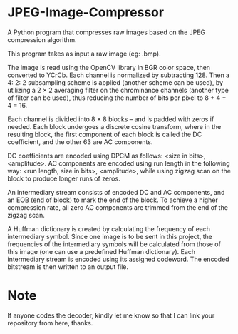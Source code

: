 # JPEG-Image-Compressor
A Python program that compresses raw images based on the JPEG compression algorithm.

This program takes as input a raw image (eg: .bmp).

The image is read using the OpenCV library in BGR color space, then converted to YCrCb. Each channel is normalized by subtracting 128. Then a 4: 2: 2 subsampling scheme is applied (another scheme can be used), by utilizing a 2 × 2 averaging filter on the chrominance channels (another type of filter can be used), thus reducing the number of bits per pixel to 8 + 4 + 4 = 16.

Each channel is divided into 8 × 8 blocks – and is padded with zeros if needed. Each block undergoes a discrete cosine transform, where in the resulting block, the first component of each block is called the DC coefficient, and the other 63 are AC components.

DC coefficients are encoded using DPCM as follows: \<size in bits\>, \<amplitude\>. AC components are encoded using run length in the following way: \<run length, size in bits\>, \<amplitude\>, while using zigzag scan on the block to produce longer runs of zeros.
  
An intermediary stream consists of encoded DC and AC components, and an EOB (end of block) to mark the end of the block. To achieve a higher compression rate, all zero AC components are trimmed from the end of the zigzag scan.
  
A Huffman dictionary is created by calculating the frequency of each intermediary symbol. Since one image is to be sent in this project, the frequencies of the intermediary symbols will be calculated from those of this image (one can use a predefined Huffman dictionary). Each intermediary stream is encoded using its assigned codeword. The encoded bitstream is then written to an output file.

# Note
If anyone codes the decoder, kindly let me know so that I can link your repository from here, thanks.
